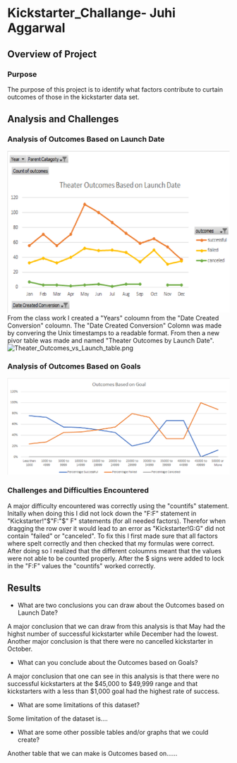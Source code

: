 # Kickstarter_Challange- Juhi Aggarwal


## Overview of Project

### Purpose
The purpose of this project is to identify what factors contribute to curtain outcomes of those in the kickstarter data set. 

## Analysis and Challenges

### Analysis of Outcomes Based on Launch Date
![Theater_Outcomes_vs_Launch.png](Theater_Outcomes_vs_Launch.png)
From the class work I created a "Years" coloumn from the "Date Created Conversion" coloumn. The "Date Created Conversion" Colomn was made by convering the Unix timestamps to a readable format. From then a new pivor table was made and named "Theater Outcomes by Launch Date".
![Theater_Outcomes_vs_Launch_table.png](Theater_Outcomes_vs_Launch_table.png)
### Analysis of Outcomes Based on Goals
![Outcomes_vs_Goals.png](Outcomes_vs_Goals.png)
### Challenges and Difficulties Encountered
A major difficulty encountered was correctly using the "countifs" statement. Initally when doing this I did not lock down the "F:F" statement in "Kickstarter!"$"F:"$" F" statements (for all needed factors). Therefor when dragging the row over it would lead to an error as "Kickstarter!G:G" did not contain "failed" or "canceled". To fix this I first made sure that all factors where spelt correctly and then checked that my formulas were correct. After doing so I realized that the different coloumns meant that the values were not able to be counted properly. After the $ signs were added to lock in the "F:F" values the "countifs" worked correctly.

## Results

- What are two conclusions you can draw about the Outcomes based on Launch Date?

A major conclusion that we can draw from this analysis is that May had the highst number of successful kickstarter while December had the lowest. Another major conclusion is that there were no cancelled kickstarter in October. 

- What can you conclude about the Outcomes based on Goals?

A major conclusion that one can see in this analysis is that there were no successful kickstarters at the $45,000 to $49,999 range and that kickstarters with a less than $1,000 goal had the highest rate of success. 

- What are some limitations of this dataset?

Some limitation of the dataset is....
- What are some other possible tables and/or graphs that we could create?

Another table that we can make is Outcomes based on......
